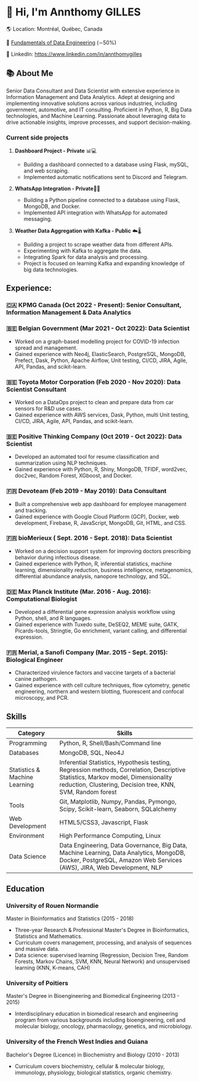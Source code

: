 # 👋 Hi, I'm Annthomy GILLES

🌎 Location: Montréal, Québec, Canada

📖 [Fundamentals of Data Engineering](https://www.oreilly.com/library/view/fundamentals-of-data/9781098108298/) (∼50%)

🔗 LinkedIn: https://www.linkedin.com/in/annthomygilles

## 📚 About Me
Senior Data Consultant and Data Scientist with extensive experience in Information Management and Data Analytics. Adept at designing and implementing innovative solutions across various industries, including government, automotive, and IT consulting. Proficient in Python, R, Big Data technologies, and Machine Learning. Passionate about leveraging data to drive actionable insights, improve processes, and support decision-making.

### Current side projects

 1. **Dashboard Project - Private** 📊💻
    -   Building a dashboard connected to a database using Flask, mySQL, and web scraping.
    -   Implemented automatic notifications sent to Discord and Telegram.
    
 2. **WhatsApp Integration - Private**📱💬
    -   Building a Python pipeline connected to a database using Flask, MongoDB, and Docker.
    -   Implemented API integration with WhatsApp for automated messaging.
       
 3. **Weather Data Aggregation with Kafka - Public** ☁️🌡️
    -   Building a project to scrape weather data from different APIs.
    -   Experimenting with Kafka to aggregate the data.
    -   Integrating Spark for data analysis and processing.
    -   Project is focused on learning Kafka and expanding knowledge of big data technologies.

## Experience:

### 🇨🇦 KPMG Canada (Oct 2022 - Present): Senior Consultant, Information Management & Data Analytics

### 🇧🇪 Belgian Government (Mar 2021 - Oct 2022): Data Scientist

   - Worked on a graph-based modelling project for COVID-19 infection spread and management.
   - Gained experience with Neo4j, ElasticSearch, PostgreSQL, MongoDB, Prefect, Dask, Python, Apache Airflow, Unit testing, CI/CD, JIRA, Agile, API, Pandas, and scikit-learn.
###  🇧🇪 Toyota Motor Corporation (Feb 2020 - Nov 2020): Data Scientist Consultant
- Worked on a DataOps project to clean and prepare data from car sensors for R&D use cases.
- Gained experience with AWS services, Dask, Python, multi Unit testing, CI/CD, JIRA, Agile, API, Pandas, and scikit-learn.

### 🇧🇪 Positive Thinking Company (Oct 2019 - Oct 2022): Data Scientist
- Developed an automated tool for resume classification and summarization using NLP techniques.
- Gained experience with Python, R, Shiny, MongoDB, TFIDF, word2vec, doc2vec, Random Forest, XGboost, and Docker.

### 🇫🇷 Devoteam (Feb 2019 - May 2019): Data Consultant
- Built a comprehensive web app dashboard for employee management and tracking.
- Gained experience with Google Cloud Platform (GCP), Docker, web development, Firebase, R, JavaScript, MongoDB, Git, HTML, and CSS.

### 🇫🇷 bioMerieux ( Sept. 2016 - Sept. 2018): Data Scientist 
-   Worked on a decision support system for improving doctors prescribing behavior during infectious disease.
-   Gained experience with Python, R, inferential statistics, machine learning, dimensionality reduction, business intelligence, metagenomics, differential abundance analysis, nanopore technology, and SQL.

### 🇩🇪 Max Planck Institute (Mar. 2016 - Aug. 2016): Computational Biologist
-   Developed a differential gene expression analysis workflow using Python, shell, and R languages.
-   Gained experience with Tuxedo suite, DeSEQ2, MEME suite, GATK, Picards-tools, Stringtie, Go enrichment, variant calling, and differential expression.

### 🇫🇷  Merial, a Sanofi Company (Mar. 2015 - Sept. 2015):  Biological Engineer
-   Characterized virulence factors and vaccine targets of a bacterial canine pathogen.
-   Gained experience with cell culture techniques, flow cytometry, genetic engineering, northern and western blotting, fluorescent and confocal microscopy, and PCR.

## Skills

  | Category                      | Skills                                                                                                                                                                                          |
| ----------------------------- | ----------------------------------------------------------------------------------------------------------------------------------------------------------------------------------------------- |
| Programming                   | Python, R, Shell/Bash/Command line                                                                                                                                                              |
| Databases                     | MongoDB, SQL, Neo4J                                                                                                                                                                                    |
| Statistics & Machine Learning | Inferential Statistics, Hypothesis testing, Regression methods, Correlation, Descriptive Statistics, Markov model, Dimensionality reduction, Clustering, Decision tree, KNN, SVM, Random forest |
| Tools                         | Git, Matplotlib, Numpy, Pandas, Pymongo, Scipy, Scikit-learn, Seaborn, SQLalchemy                                                                                                               |
| Web Development               | HTML5/CSS3, Javascript, Flask                                                                                                                                                                   |
| Environment                   | High Performance Computing, Linux                                                                                                                                                               |
| Data Science                  | Data Engineering, Data Governance, Big Data, Machine Learning, Data Analytics, MongoDB, Docker, PostgreSQL, Amazon Web Services (AWS), JIRA, Web Development, NLP                               |

## Education

### University of Rouen Normandie

Master in Bioinformatics and Statistics (2015 - 2018)
-   Three-year Research & Professional Master's Degree in Bioinformatics, Statistics and Mathematics.
-   Curriculum covers management, processing, and analysis of sequences and massive data.
-   Data science: supervised learning (Regression, Decision Tree, Random Forests, Markov Chains, SVM, KNN, Neural Network) and unsupervised learning (KNN, K-means, CAH)

### University of Poitiers

Master's Degree in Bioengineering and Biomedical Engineering (2013 - 2015)

-   Interdisciplinary education in biomedical research and engineering program from various backgrounds including bioengineering, cell and molecular biology, oncology, pharmacology, genetics, and microbiology.

### University of the French West Indies and Guiana

Bachelor's Degree (Licence) in Biochemistry and Biology (2010 - 2013)
-   Curriculum covers biochemistry, cellular & molecular biology, immunology, physiology, biological statistics, organic chemistry.
